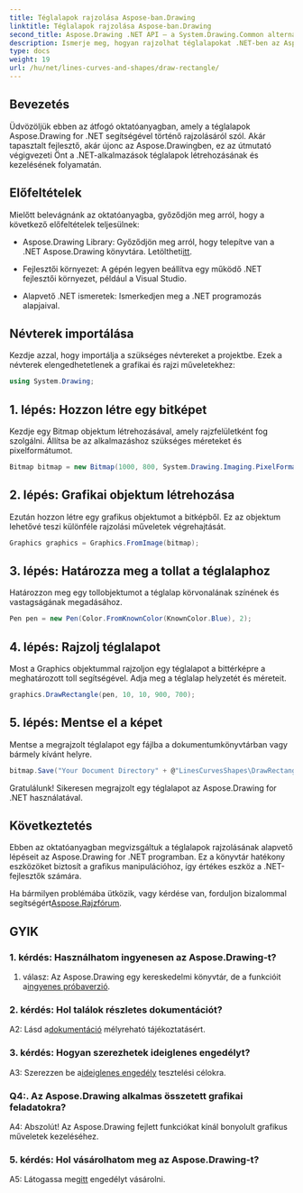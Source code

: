 ```yaml
---
title: Téglalapok rajzolása Aspose-ban.Drawing
linktitle: Téglalapok rajzolása Aspose-ban.Drawing
second_title: Aspose.Drawing .NET API – a System.Drawing.Common alternatívája
description: Ismerje meg, hogyan rajzolhat téglalapokat .NET-ben az Aspose.Drawing segítségével. Útmutató lépésről lépésre kódpéldákkal.
type: docs
weight: 19
url: /hu/net/lines-curves-and-shapes/draw-rectangle/
---
```

## Bevezetés

Üdvözöljük ebben az átfogó oktatóanyagban, amely a téglalapok Aspose.Drawing for .NET segítségével történő rajzolásáról szól. Akár tapasztalt fejlesztő, akár újonc az Aspose.Drawingben, ez az útmutató végigvezeti Önt a .NET-alkalmazások téglalapok létrehozásának és kezelésének folyamatán.

## Előfeltételek

Mielőtt belevágnánk az oktatóanyagba, győződjön meg arról, hogy a következő előfeltételek teljesülnek:

- Aspose.Drawing Library: Győződjön meg arról, hogy telepítve van a .NET Aspose.Drawing könyvtára. Letöltheti[itt](https://releases.aspose.com/drawing/net/).

- Fejlesztői környezet: A gépén legyen beállítva egy működő .NET fejlesztői környezet, például a Visual Studio.

- Alapvető .NET ismeretek: Ismerkedjen meg a .NET programozás alapjaival.

## Névterek importálása

Kezdje azzal, hogy importálja a szükséges névtereket a projektbe. Ezek a névterek elengedhetetlenek a grafikai és rajzi műveletekhez:

```csharp
using System.Drawing;
```

## 1. lépés: Hozzon létre egy bitképet

Kezdje egy Bitmap objektum létrehozásával, amely rajzfelületként fog szolgálni. Állítsa be az alkalmazáshoz szükséges méreteket és pixelformátumot.

```csharp
Bitmap bitmap = new Bitmap(1000, 800, System.Drawing.Imaging.PixelFormat.Format32bppPArgb);
```

## 2. lépés: Grafikai objektum létrehozása

Ezután hozzon létre egy grafikus objektumot a bitképből. Ez az objektum lehetővé teszi különféle rajzolási műveletek végrehajtását.

```csharp
Graphics graphics = Graphics.FromImage(bitmap);
```

## 3. lépés: Határozza meg a tollat a téglalaphoz

Határozzon meg egy tollobjektumot a téglalap körvonalának színének és vastagságának megadásához.

```csharp
Pen pen = new Pen(Color.FromKnownColor(KnownColor.Blue), 2);
```

## 4. lépés: Rajzolj téglalapot

Most a Graphics objektummal rajzoljon egy téglalapot a bittérképre a meghatározott toll segítségével. Adja meg a téglalap helyzetét és méreteit.

```csharp
graphics.DrawRectangle(pen, 10, 10, 900, 700);
```

## 5. lépés: Mentse el a képet

Mentse a megrajzolt téglalapot egy fájlba a dokumentumkönyvtárban vagy bármely kívánt helyre.

```csharp
bitmap.Save("Your Document Directory" + @"LinesCurvesShapes\DrawRectangle_out.png");
```

Gratulálunk! Sikeresen megrajzolt egy téglalapot az Aspose.Drawing for .NET használatával.

## Következtetés

Ebben az oktatóanyagban megvizsgáltuk a téglalapok rajzolásának alapvető lépéseit az Aspose.Drawing for .NET programban. Ez a könyvtár hatékony eszközöket biztosít a grafikus manipulációhoz, így értékes eszköz a .NET-fejlesztők számára.

 Ha bármilyen problémába ütközik, vagy kérdése van, forduljon bizalommal segítségért[Aspose.Rajzfórum](https://forum.aspose.com/c/diagram/17).

## GYIK

### 1. kérdés: Használhatom ingyenesen az Aspose.Drawing-t?

 1. válasz: Az Aspose.Drawing egy kereskedelmi könyvtár, de a funkcióit a[ingyenes próbaverzió](https://releases.aspose.com/).

### 2. kérdés: Hol találok részletes dokumentációt?

 A2: Lásd a[dokumentáció](https://reference.aspose.com/drawing/net/) mélyreható tájékoztatásért.

### 3. kérdés: Hogyan szerezhetek ideiglenes engedélyt?

 A3: Szerezzen be a[ideiglenes engedély](https://purchase.aspose.com/temporary-license/) tesztelési célokra.

### Q4:. Az Aspose.Drawing alkalmas összetett grafikai feladatokra?

A4: Abszolút! Az Aspose.Drawing fejlett funkciókat kínál bonyolult grafikus műveletek kezeléséhez.

### 5. kérdés: Hol vásárolhatom meg az Aspose.Drawing-t?

 A5: Látogassa meg[itt](https://purchase.aspose.com/buy) engedélyt vásárolni.